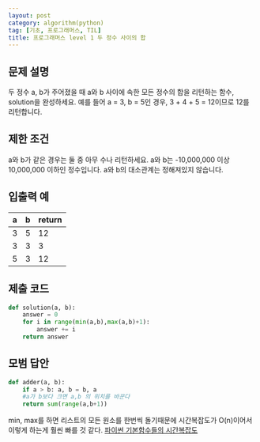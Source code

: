 ```yaml
---
layout: post
category: algorithm(python)
tag: [기초, 프로그래머스, TIL]
title: 프로그래머스 level 1 두 정수 사이의 합
---
```


## 문제 설명
두 정수 a, b가 주어졌을 때 a와 b 사이에 속한 모든 정수의 합을 리턴하는 함수, solution을 완성하세요.
예를 들어 a = 3, b = 5인 경우, 3 + 4 + 5 = 12이므로 12를 리턴합니다.

## 제한 조건
a와 b가 같은 경우는 둘 중 아무 수나 리턴하세요.
a와 b는 -10,000,000 이상 10,000,000 이하인 정수입니다.
a와 b의 대소관계는 정해져있지 않습니다.

## 입출력 예

<table>
  <thead>
    <tr>
      <th>a</th>
      <th>b</th>
      <th>return</th>
    </tr>
  </thead>
  <tbody>
    <tr>
      <td>3</td>
      <td>5</td>
      <td>12</td>
    </tr>
    <tr>
      <td>3</td>
      <td>3</td>
      <td>3</td>
    </tr>
    <tr>
      <td>5</td>
      <td>3</td>
      <td>12</td>
    </tr>
  </tbody>
</table>

## 제출 코드

```python
def solution(a, b):
    answer = 0
    for i in range(min(a,b),max(a,b)+1):
        answer += i
    return answer
```

## 모범 답안

```python
def adder(a, b):
    if a > b: a, b = b, a
    #a가 b보다 크면 a,b 의 위치를 바꾼다
    return sum(range(a,b+1))
```

min, max를 하면 리스트의 모든 원소를 한번씩 돌기때문에 시간복잡도가 O(n)이어서 
이렇게 하는게 훨씬 빠를 것 같다. [파이썬 기본함수들의 시간복잡도](https://wiki.python.org/moin/TimeComplexity )